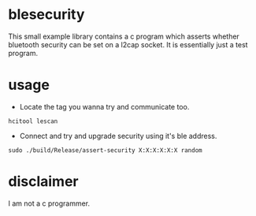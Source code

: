 # blesecurity 

This small example library contains a c program which asserts whether bluetooth security can be set on a l2cap socket. It is essentially just a test program.

# usage

* Locate the tag you wanna try and communicate too.

```
hcitool lescan
```

* Connect and try and upgrade security using it's ble address.

```
sudo ./build/Release/assert-security X:X:X:X:X:X random
```

# disclaimer

I am not a c programmer.
